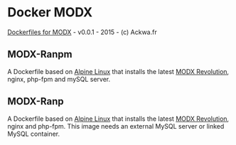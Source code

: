 # Docker MODX
[Dockerfiles for MODX](https://github.com/krismas/docker-modx) - v0.0.1 - 2015 - (c) Ackwa.fr


## MODX-Ranpm

A Dockerfile based on [Alpine Linux](gliderlabs/docker-alpine) that installs the latest [MODX Revolution](https://github.com/modxcms/revolution), nginx, php-fpm and mySQL server. 

## MODX-Ranp

A Dockerfile based on [Alpine Linux](gliderlabs/docker-alpine) that installs the latest [MODX Revolution](https://github.com/modxcms/revolution), nginx and php-fpm. This image needs an external MySQL server or linked MySQL container.
